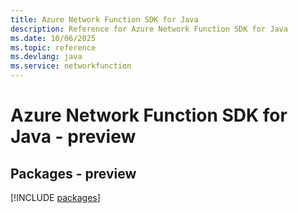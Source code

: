 ```yaml
---
title: Azure Network Function SDK for Java
description: Reference for Azure Network Function SDK for Java
ms.date: 10/06/2025
ms.topic: reference
ms.devlang: java
ms.service: networkfunction
---
```

# Azure Network Function SDK for Java - preview
## Packages - preview
[!INCLUDE [packages](network-function-index.md)]